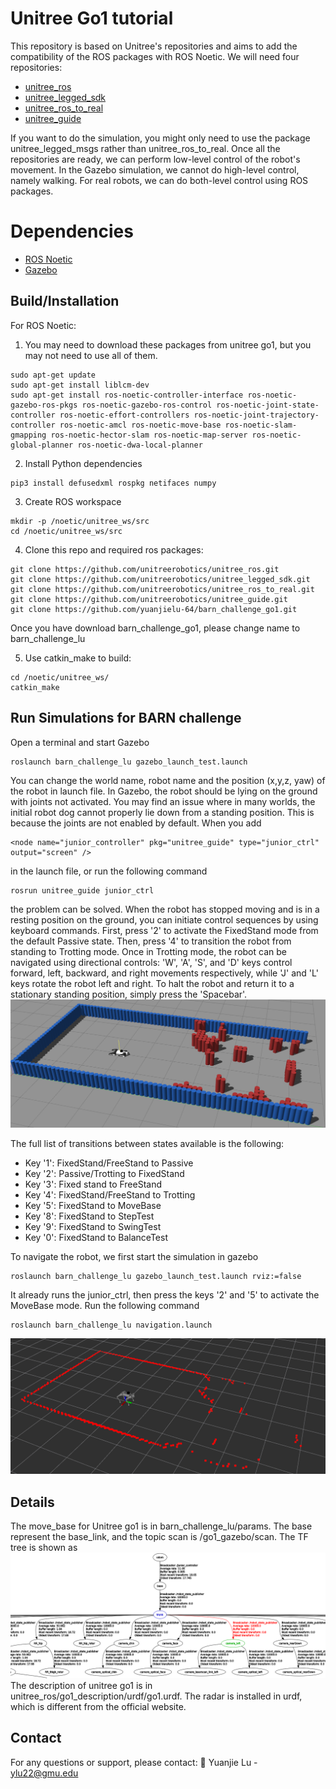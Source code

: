 # Unitree Go1 tutorial
This repository is based on Unitree's repositories and aims to add the compatibility of the ROS packages with ROS Noetic.
We will need four repositories:
* [unitree_ros](https://github.com/unitreerobotics/unitree_ros)
* [unitree_legged_sdk](https://github.com/unitreerobotics/unitree_legged_sdk)
* [unitree_ros_to_real](https://github.com/unitreerobotics/unitree_ros_to_real)
* [unitree_guide](https://github.com/unitreerobotics/unitree_guide)

If you want to do the simulation, you might only need to use the package unitree_legged_msgs rather than unitree_ros_to_real. Once all the repositories are ready, we can perform low-level control of the robot's movement. In the Gazebo simulation, we cannot do high-level control, namely walking. For real robots, we can do both-level control using ROS packages.

# Dependencies
* [ROS Noetic](https://www.ros.org/)
* [Gazebo](http://gazebosim.org/)

## Build/Installation
For ROS Noetic:
1. You may need to download these packages from unitree go1, but you may not need to use all of them.
```
sudo apt-get update
sudo apt-get install liblcm-dev
sudo apt-get install ros-noetic-controller-interface ros-noetic-gazebo-ros-pkgs ros-noetic-gazebo-ros-control ros-noetic-joint-state-controller ros-noetic-effort-controllers ros-noetic-joint-trajectory-controller ros-noetic-amcl ros-noetic-move-base ros-noetic-slam-gmapping ros-noetic-hector-slam ros-noetic-map-server ros-noetic-global-planner ros-noetic-dwa-local-planner
```

2. Install Python dependencies
```
pip3 install defusedxml rospkg netifaces numpy
```

3. Create ROS workspace
```
mkdir -p /noetic/unitree_ws/src
cd /noetic/unitree_ws/src
```

4. Clone this repo and required ros packages:
```
git clone https://github.com/unitreerobotics/unitree_ros.git
git clone https://github.com/unitreerobotics/unitree_legged_sdk.git
git clone https://github.com/unitreerobotics/unitree_ros_to_real.git
git clone https://github.com/unitreerobotics/unitree_guide.git
git clone https://github.com/yuanjielu-64/barn_challenge_go1.git
```
Once you have download barn_challenge_go1, please change name to barn_challenge_lu

5. Use catkin_make to build:
```
cd /noetic/unitree_ws/
catkin_make
```

## Run Simulations for BARN challenge
Open a terminal and start Gazebo
```
roslaunch barn_challenge_lu gazebo_launch_test.launch 
```
You can change the world name, robot name and the position (x,y,z, yaw) of the robot in launch file. In Gazebo, the robot should be lying on the ground with joints not activated. You may find an issue where in many worlds, the initial robot dog cannot properly lie down from a standing position. This is because the joints are not enabled by default. When you add
```
<node name="junior_controller" pkg="unitree_guide" type="junior_ctrl" output="screen" />
```
in the launch file, or run the following command
```
rosrun unitree_guide junior_ctrl
```
the problem can be solved. When the robot has stopped moving and is in a resting position on the ground, you can initiate control sequences by using keyboard commands. First, press '2' to activate the FixedStand mode from the default Passive state. Then, press '4' to transition the robot from standing to Trotting mode. Once in Trotting mode, the robot can be navigated using directional controls: 'W', 'A', 'S', and 'D' keys control forward, left, backward, and right movements respectively, while 'J' and 'L' keys rotate the robot left and right. To halt the robot and return it to a stationary standing position, simply press the 'Spacebar'.
![Go1 in Rviz](./figure/a.png)

The full list of transitions between states available is the following:
* Key '1': FixedStand/FreeStand to Passive
* Key '2': Passive/Trotting to FixedStand
* Key '3': Fixed stand to FreeStand
* Key '4': FixedStand/FreeStand to Trotting
* Key '5': FixedStand to MoveBase
* Key '8': FixedStand to StepTest
* Key '9': FixedStand to SwingTest
* Key '0': FixedStand to BalanceTest

To navigate the robot, we first start the simulation in gazebo
```
roslaunch barn_challenge_lu gazebo_launch_test.launch rviz:=false
```
It already runs the junior_ctrl, then press the keys '2' and '5' to activate the MoveBase mode.
Run the following command
```
roslaunch barn_challenge_lu navigation.launch
```
![Go1 in Rviz2](./figure/b.png)

## Details
The move_base for Unitree go1 is in barn_challenge_lu/params. The base represent the base_link, and the topic scan is /go1_gazebo/scan. The TF tree is shown as 
![Go1 in Rviz3](./figure/c.png)
The description of unitree go1 is in unitree_ros/go1_description/urdf/go1.urdf. The radar is installed in urdf, which is different from the official website.

## Contact
For any questions or support, please contact:
📧 Yuanjie Lu - ylu22@gmu.edu